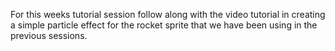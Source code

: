 For this weeks tutorial session follow along with the video tutorial in creating a simple particle effect for the rocket sprite that we have been using in the previous sessions.